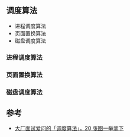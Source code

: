 ## 调度算法
- 进程调度算法
- 页面置换算法
- 磁盘调度算法

### 进程调度算法

### 页面置换算法

### 磁盘调度算法


## 参考
- [大厂面试爱问的「调度算法」，20 张图一举拿下](https://www.cnblogs.com/xiaolincoding/p/13631224.html)